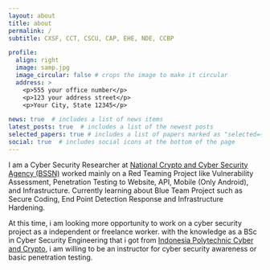 ```yaml
---
layout: about
title: about
permalink: /
subtitle: CXSF, CCT, CSCU, CAP, EHE, NDE, CCBP

profile:
  align: right
  image: samp.jpg
  image_circular: false # crops the image to make it circular
  address: >
    <p>555 your office number</p>
    <p>123 your address street</p>
    <p>Your City, State 12345</p>

news: true  # includes a list of news items
latest_posts: true  # includes a list of the newest posts
selected_papers: true # includes a list of papers marked as "selected={true}"
social: true  # includes social icons at the bottom of the page
---
```


I am a Cyber Security Researcher at [National Crypto and Cyber Security Agency (BSSN)](https://www.bssn.go.id/ "BSSN") worked mainly on a Red Teaming Project like Vulnerability Assessment, Penetration Testing to Website, API, Mobile (Only Android), and Infrastructure. Currently learning about Blue Team Project such as Secure Coding, End Point Detection Response and Infrastructure Hardening.

At this time, i am looking more opportunity to work on a cyber security project as a independent or freelance worker. with the knowledge as a BSc in Cyber Security Engineering that i got from [Indonesia Polytechnic Cyber and Crypto](https://poltekssn.ac.id/), i am willing to be an instructor for cyber security awareness or basic penetration testing.
